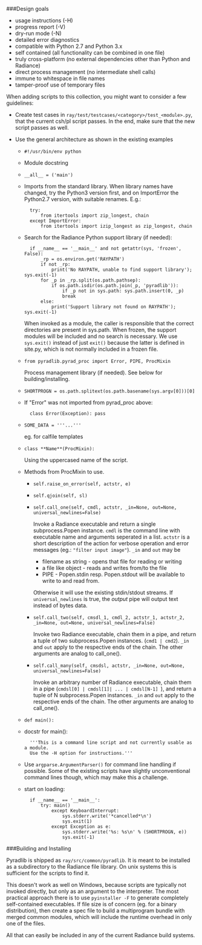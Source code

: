 
###Design goals
 - usage instructions (-H)
 - progress report (-V)
 - dry-run mode (-N)
 - detailed error diagnostics
 - compatible with Python 2.7 and Python 3.x
 - self contained (all functionality can be combined in one file)
 - truly cross-platform (no external dependencies other than Python and Radiance)
 - direct process management (no intermediate shell calls)
 - immune to whitespace in file names
 - tamper-proof use of temporary files


When adding scripts to this collection, you might want to consider a few guidelines:

  * Create test cases in `ray/test/testcases/<category>/test_<module>.py`,
    that the current csh/pl script passes.
	In the end, make sure that the new script passes as well.

  * Use the general architecture as shown in the existing examples

    - `#!/usr/bin/env python`

    - Module docstring

    - `__all__ = ('main')`

	- Imports from the standard library. When library names have changed,
	  try the Python3 version first, and on ImportError the Python2.7
	  version, with suitable renames. E.g.:

			try:
				from itertools import zip_longest, chain
			except ImportError:
				from itertools import izip_longest as zip_longest, chain

	- Search for the Radiance Python support library (if needed):

			if __name__ == '__main__' and not getattr(sys, 'frozen', False):
				_rp = os.environ.get('RAYPATH')
				if not _rp:
					print('No RAYPATH, unable to find support library'); sys.exit(-1)
				for _p in _rp.split(os.path.pathsep):
					if os.path.isdir(os.path.join(_p, 'pyradlib')):
						if _p not in sys.path: sys.path.insert(0, _p)
						break
				else:
					print('Support library not found on RAYPATH'); sys.exit(-1)

	  When invoked as a module, the caller is responsible that the correct
	  directories are present in sys.path.
	  When frozen, the support modules will be included and no search is
	  necessary.
	  We use `sys.exit()` instead of just `exit()` because the latter is
	  defined in site.py, which is not normally included in a frozen file.

    - `from pyradlib.pyrad_proc import Error, PIPE, ProcMixin`

      Process management library (if needed). See below for building/installing.

    - `SHORTPROGN = os.path.splitext(os.path.basename(sys.argv[0]))[0]`

    - If "Error" was not imported from pyrad_proc above:
	
			class Error(Exception): pass

    - `SOME_DATA = '''...'''`

      eg. for calfile templates

    - `class **Name**(ProcMixin):`

      Using the uppercased name of the script.

    - Methods from ProcMixin to use. 

      * `self.raise_on_error(self, actstr, e)`

      * `self.qjoin(self, sl)`

      * `self.call_one(self, cmdl, actstr, _in=None, out=None, universal_newlines=False)`

        Invoke a Radiance executable and return a single subprocess.Popen instance.
		`cmdl` is the command line with executable name and arguments seperated
		in a list.
		`actstr` is a short description of the action for verbose operation and
		error messages (eg.: `"filter input image"`).
		`_in` and `out` may be 
		- filename as string - opens that file for reading or writing
		- a file like object - reads and writes from/to the file
		- PIPE - Popen.stdin resp. Popen.stdout will be available to write to and read from. 

		Otherwise it will use the existing stdin/stdout streams.
		If `universal_newlines` is true, the *output* pipe will output
		text instead of bytes data.

      * `self.call_two(self, cmsdl_1, cmdl_2, actstr_1, actstr_2, _in=None, out=None, universal_newlines=False)`

		Invoke two Radiance executable, chain them in a pipe, and return a
		tuple of two subprocess.Popen instances.
		(`cmd1 | cmd2`). `_in` and `out` apply to the respective ends of the chain.
		The other arguments are analog to call_one().

      * `self.call_many(self, cmsdsl, actstr, _in=None, out=None, universal_newlines=False)`

		Invoke an arbitrary number of  Radiance executable, chain them in a
		pipe (`cmdsl[0] | cmdsl[1]| ... | cmdsl[N-1] `), and return a tuple
		of N subprocess.Popen instances.
		`_in` and `out` apply to the respective ends of the chain.
		The other arguments are analog to call_one().

    -	`def main():`

      * docstr for main():
              
              '''This is a command line script and not currently usable as a module.
              Use the -H option for instructions.'''
              
	  * Use `argparse.ArgumentParser()` for command line handling if possible.
	    Some of the existing scripts have slightly unconventional command lines
	    though, which may make this a challenge.

    - start on loading:

            if __name__ == '__main__':
                try: main()
                    except KeyboardInterrupt:
                        sys.stderr.write('*cancelled*\n')
                        sys.exit(1)
                    except Exception as e:
                        sys.stderr.write('%s: %s\n' % (SHORTPROGN, e))
                        sys.exit(-1)



###Building and Installing

Pyradlib is shipped as `ray/src/common/pyradlib`.
It is meant to be installed as a subdirectory to the Radiance file library.
On unix systems this is sufficient for the scripts to find it.

This doesn't work as well on Windows, because scripts are typically not
invoked directly, but only as an argument to the interpreter.
The most practical approach there is to use `pyinstaller -F` to generate
completely self-contained executables. If file size is of concern (eg. for a
binary distribution), then create a spec file to build a multiprogram bundle
with merged common modules, which will include the runtime overhead in only one
of the files.

All that can easily be included in any of the current Radiance build systems.

